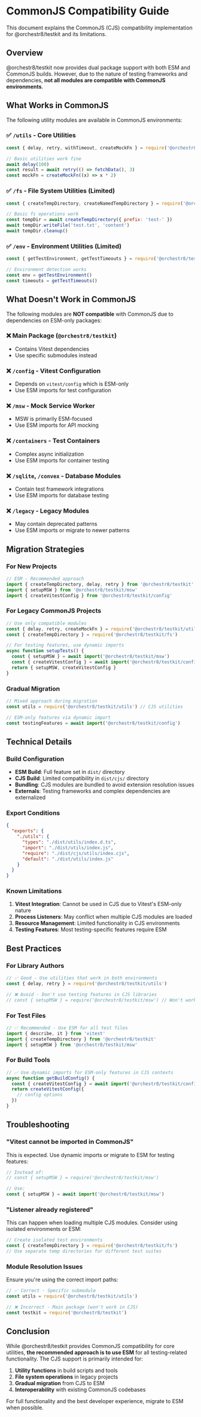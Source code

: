 # CommonJS Compatibility Guide

This document explains the CommonJS (CJS) compatibility implementation for @orchestr8/testkit and its limitations.

## Overview

@orchestr8/testkit now provides dual package support with both ESM and CommonJS builds. However, due to the nature of testing frameworks and dependencies, **not all modules are compatible with CommonJS environments**.

## What Works in CommonJS

The following utility modules are available in CommonJS environments:

### ✅ `/utils` - Core Utilities
```javascript
const { delay, retry, withTimeout, createMockFn } = require('@orchestr8/testkit/utils')

// Basic utilities work fine
await delay(100)
const result = await retry(() => fetchData(), 3)
const mockFn = createMockFn((x) => x * 2)
```

### ✅ `/fs` - File System Utilities (Limited)
```javascript
const { createTempDirectory, createNamedTempDirectory } = require('@orchestr8/testkit/fs')

// Basic fs operations work
const tempDir = await createTempDirectory({ prefix: 'test-' })
await tempDir.writeFile('test.txt', 'content')
await tempDir.cleanup()
```

### ✅ `/env` - Environment Utilities (Limited)
```javascript
const { getTestEnvironment, getTestTimeouts } = require('@orchestr8/testkit/env')

// Environment detection works
const env = getTestEnvironment()
const timeouts = getTestTimeouts()
```

## What Doesn't Work in CommonJS

The following modules are **NOT compatible** with CommonJS due to dependencies on ESM-only packages:

### ❌ Main Package (`@orchestr8/testkit`)
- Contains Vitest dependencies
- Use specific submodules instead

### ❌ `/config` - Vitest Configuration
- Depends on `vitest/config` which is ESM-only
- Use ESM imports for test configuration

### ❌ `/msw` - Mock Service Worker
- MSW is primarily ESM-focused
- Use ESM imports for API mocking

### ❌ `/containers` - Test Containers
- Complex async initialization
- Use ESM imports for container testing

### ❌ `/sqlite`, `/convex` - Database Modules
- Contain test framework integrations
- Use ESM imports for database testing

### ❌ `/legacy` - Legacy Modules
- May contain deprecated patterns
- Use ESM imports or migrate to newer patterns

## Migration Strategies

### For New Projects
```javascript
// ESM - Recommended approach
import { createTempDirectory, delay, retry } from '@orchestr8/testkit'
import { setupMSW } from '@orchestr8/testkit/msw'
import { createVitestConfig } from '@orchestr8/testkit/config'
```

### For Legacy CommonJS Projects
```javascript
// Use only compatible modules
const { delay, retry, createMockFn } = require('@orchestr8/testkit/utils')
const { createTempDirectory } = require('@orchestr8/testkit/fs')

// For testing features, use dynamic imports
async function setupTests() {
  const { setupMSW } = await import('@orchestr8/testkit/msw')
  const { createVitestConfig } = await import('@orchestr8/testkit/config')
  return { setupMSW, createVitestConfig }
}
```

### Gradual Migration
```javascript
// Mixed approach during migration
const utils = require('@orchestr8/testkit/utils') // CJS utilities

// ESM-only features via dynamic import
const testingFeatures = await import('@orchestr8/testkit/config')
```

## Technical Details

### Build Configuration
- **ESM Build**: Full feature set in `dist/` directory
- **CJS Build**: Limited compatibility in `dist/cjs/` directory
- **Bundling**: CJS modules are bundled to avoid extension resolution issues
- **Externals**: Testing frameworks and complex dependencies are externalized

### Export Conditions
```json
{
  "exports": {
    "./utils": {
      "types": "./dist/utils/index.d.ts",
      "import": "./dist/utils/index.js",
      "require": "./dist/cjs/utils/index.cjs",
      "default": "./dist/utils/index.js"
    }
  }
}
```

### Known Limitations

1. **Vitest Integration**: Cannot be used in CJS due to Vitest's ESM-only nature
2. **Process Listeners**: May conflict when multiple CJS modules are loaded
3. **Resource Management**: Limited functionality in CJS environments
4. **Testing Features**: Most testing-specific features require ESM

## Best Practices

### For Library Authors
```javascript
// ✅ Good - Use utilities that work in both environments
const { delay, retry } = require('@orchestr8/testkit/utils')

// ❌ Avoid - Don't use testing features in CJS libraries
// const { setupMSW } = require('@orchestr8/testkit/msw') // Won't work
```

### For Test Files
```javascript
// ✅ Recommended - Use ESM for all test files
import { describe, it } from 'vitest'
import { createTempDirectory } from '@orchestr8/testkit'
import { setupMSW } from '@orchestr8/testkit/msw'
```

### For Build Tools
```javascript
// ✅ Use dynamic imports for ESM-only features in CJS contexts
async function getBuildConfig() {
  const { createVitestConfig } = await import('@orchestr8/testkit/config')
  return createVitestConfig({
    // config options
  })
}
```

## Troubleshooting

### "Vitest cannot be imported in CommonJS"
This is expected. Use dynamic imports or migrate to ESM for testing features:
```javascript
// Instead of:
// const { setupMSW } = require('@orchestr8/testkit/msw')

// Use:
const { setupMSW } = await import('@orchestr8/testkit/msw')
```

### "Listener already registered"
This can happen when loading multiple CJS modules. Consider using isolated environments or ESM:
```javascript
// Create isolated test environments
const { createTempDirectory } = require('@orchestr8/testkit/fs')
// Use separate temp directories for different test suites
```

### Module Resolution Issues
Ensure you're using the correct import paths:
```javascript
// ✅ Correct - Specific submodule
const utils = require('@orchestr8/testkit/utils')

// ❌ Incorrect - Main package (won't work in CJS)
const testkit = require('@orchestr8/testkit')
```

## Conclusion

While @orchestr8/testkit provides CommonJS compatibility for core utilities, **the recommended approach is to use ESM** for all testing-related functionality. The CJS support is primarily intended for:

1. **Utility functions** in build scripts and tools
2. **File system operations** in legacy projects
3. **Gradual migration** from CJS to ESM
4. **Interoperability** with existing CommonJS codebases

For full functionality and the best developer experience, migrate to ESM when possible.